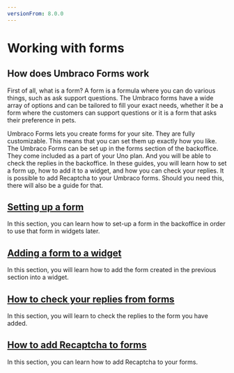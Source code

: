 ```yaml
---
versionFrom: 8.0.0
---
```


# Working with forms

## How does Umbraco Forms work

First of all, what is a form? A form is a formula where you can do various things, such as ask support questions. The Umbraco forms have a wide array of options and can be tailored to fill your exact needs, whether it be a form where the customers can support questions or it is a form that asks their preference in pets.

Umbraco Forms lets you create forms for your site. They are fully customizable. This means that you can set them up exactly how you like.
The Umbraco Forms can be set up in the forms section of the backoffice. They come included as a part of your Uno plan.
And you will be able to check the replies in the backoffice. In these guides, you will learn how to set a form up, how to add it to a widget, and how you can check your replies.
It is possible to add Recaptcha to your Umbraco forms. Should you need this, there will also be a guide for that.

## [Setting up a form](Setting-up-a-form)

In this section, you can learn how to set-up a form in the backoffice in order to use that form in widgets later.

## [Adding a form to a widget](Umbraco-Forms-widget)

In this section, you will learn how to add the form created in the previous section into a widget.

## [How to check your replies from forms](Replies)

In this section, you will learn to check the replies to the form you have added.

## [How to add Recaptcha to forms](Recaptcha)

In this section, you can learn how to add Recaptcha to your forms.
